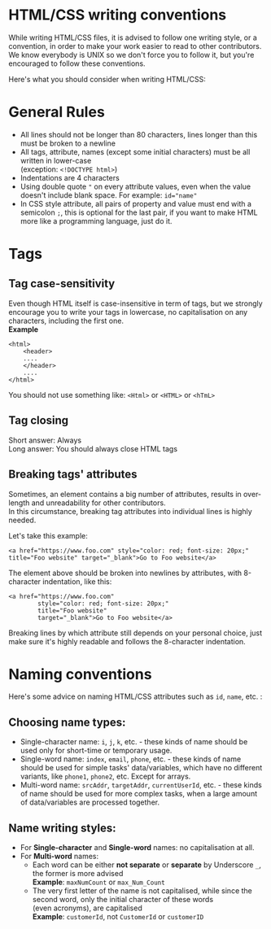 # HTML/CSS writing conventions
While writing HTML/CSS files, it is advised to follow one writing style, or a convention, in order
to make your work easier to read to other contributors.  
We know everybody is UNIX so we don't force you to follow it, but you're
encouraged to follow these conventions.

Here's what you should consider when writing HTML/CSS:

# General Rules
* All lines should not be longer than 80 characters, lines longer than this must be broken to a newline
* All tags, attribute, names (except some initial characters) must be all written in lower-case  
(exception:
	`<!DOCTYPE html>`)
* Indentations are 4 characters
* Using double quote `"` on every attribute values, even when the value doesn't include blank
space. For example: `id="name"`
* In CSS style attribute, all pairs of property and value must end with a semicolon `;`, this is optional for the last pair, if you want to make HTML more like a programming language, just do it.

# Tags

## Tag case-sensitivity
Even though HTML itself is case-insensitive in term of tags, but we strongly encourage you to write
your tags in lowercase, no capitalisation on any characters, including the first one.  
**Example**

```
<html>
    <header>
    ....
    </header>
    ....
</html>
```

You should not use something like: `<Html>` or `<HTML>` or `<hTmL>`

## Tag closing
Short answer: Always  
Long answer: You should always close HTML tags

## Breaking tags' attributes
Sometimes, an element contains a big number of attributes, results in over-length and unreadability for other contributors.  
In this circumstance, breaking tag attributes into individual lines is highly needed.

Let's take this example:
```
<a href="https://www.foo.com" style="color: red; font-size: 20px;" title="Foo website" target="_blank">Go to Foo website</a>
```
The element above should be broken into newlines by attributes, with 8-character indentation, like this:
```
<a href="https://www.foo.com"
        style="color: red; font-size: 20px;"
        title="Foo website"
        target="_blank">Go to Foo website</a>
```
Breaking lines by which attribute still depends on your personal choice, just make sure it's highly readable and follows the 8-character indentation. 

# Naming conventions
Here's some advice on naming HTML/CSS attributes such as `id`, `name`, etc. : 

## Choosing name types:
* Single-character name: `i`, `j`, `k`, etc. - these kinds of name should be used only for short-time or temporary usage.
* Single-word name: `index`, `email`, `phone`, etc. - these kinds of name should be used for simple tasks' data/variables, which have no different variants, like `phone1`, `phone2`, etc. Except for arrays.
* Multi-word name: `srcAddr`, `targetAddr`, `currentUserId`, etc. - these kinds of name should be used for more complex tasks, when a large amount of data/variables are processed together.

## Name writing styles:
* For **Single-character** and **Single-word** names: no capitalisation at all.
* For **Multi-word** names: 
    * Each word can be either **not separate** or **separate** by Underscore `_`, the former is more advised  
    **Example**: `maxNumCount` or `max_Num_Count`
    * The very first letter of the name is not capitalised, while since the second word, only the initial character of these words  
(even acronyms), are capitalised  
    **Example**: `customerId`, not `CustomerId` or `customerID`

